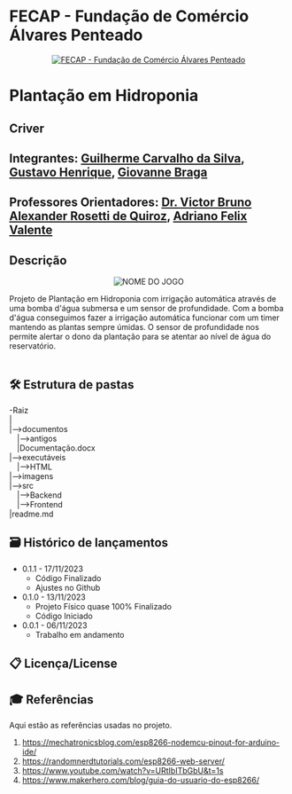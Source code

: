 # FECAP - Fundação de Comércio Álvares Penteado

<p align="center">
<a href= "https://www.fecap.br/"><img src="https://encrypted-tbn0.gstatic.com/images?q=tbn:ANd9GcRhZPrRa89Kma0ZZogxm0pi-tCn_TLKeHGVxywp-LXAFGR3B1DPouAJYHgKZGV0XTEf4AE&usqp=CAU" alt="FECAP - Fundação de Comércio Álvares Penteado" border="0"></a>
</p>

# Plantação em Hidroponia

## Criver

## Integrantes: <a href="https://github.com/deGuicS">Guilherme Carvalho da Silva</a>, <a href="https://www.linkedin.com/in/gustavo-henrique-santos-araujo-543853246/?originalSubdomain=br)/">Gustavo Henrique</a>, <a href="https://br.linkedin.com/in/giovanne-braga-0a4288280">Giovanne Braga</a>

## Professores Orientadores: <a href="https://www.linkedin.com/in/victorbarq/">Dr. Victor Bruno Alexander Rosetti de Quiroz</a>, <a href="https://www.linkedin.com/in/adriano-valente-534576135/">Adriano Felix Valente</a>

## Descrição

<p align="center">
<img src="https://pix4free.org/assets/library/2021-01-20/originals/game.jpg" alt="NOME DO JOGO" border="0">
</p>


Projeto de Plantação em Hidroponia com irrigação automática através de uma bomba d'água submersa e um sensor de profundidade.
Com a bomba d'água conseguimos fazer a irrigação automática funcionar com um timer mantendo as plantas sempre úmidas.
O sensor de profundidade nos permite alertar o dono da plantação para se atentar ao nível de água do reservatório.
<br><br>

## 🛠 Estrutura de pastas

-Raiz<br>
|<br>
|-->documentos<br>
  &emsp;|-->antigos<br>
  &emsp;|Documentação.docx<br>
|-->executáveis<br>
  &emsp;|-->HTML<br>
|-->imagens<br>
|-->src<br>
  &emsp;|-->Backend<br>
  &emsp;|-->Frontend<br>
|readme.md<br>

## 🗃 Histórico de lançamentos

* 0.1.1 - 17/11/2023
    * Código Finalizado
    * Ajustes no Github
* 0.1.0 - 13/11/2023
    * Projeto Físico quase 100% Finalizado
    * Código Iniciado
* 0.0.1 - 06/11/2023
    * Trabalho em andamento

## 📋 Licença/License


## 🎓 Referências

Aqui estão as referências usadas no projeto.

1. <https://mechatronicsblog.com/esp8266-nodemcu-pinout-for-arduino-ide/>
2. <https://randomnerdtutorials.com/esp8266-web-server/>
3. <https://www.youtube.com/watch?v=URtIbITbGbU&t=1s>
4. <https://www.makerhero.com/blog/guia-do-usuario-do-esp8266/>

